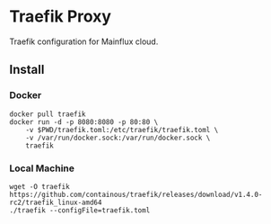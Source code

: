 # Traefik Proxy
Traefik configuration for Mainflux cloud.

## Install
### Docker
```
docker pull traefik
docker run -d -p 8080:8080 -p 80:80 \
    -v $PWD/traefik.toml:/etc/traefik/traefik.toml \
    -v /var/run/docker.sock:/var/run/docker.sock \
    traefik
```

### Local Machine
```
wget -O traefik https://github.com/containous/traefik/releases/download/v1.4.0-rc2/traefik_linux-amd64
./traefik --configFile=traefik.toml
```
